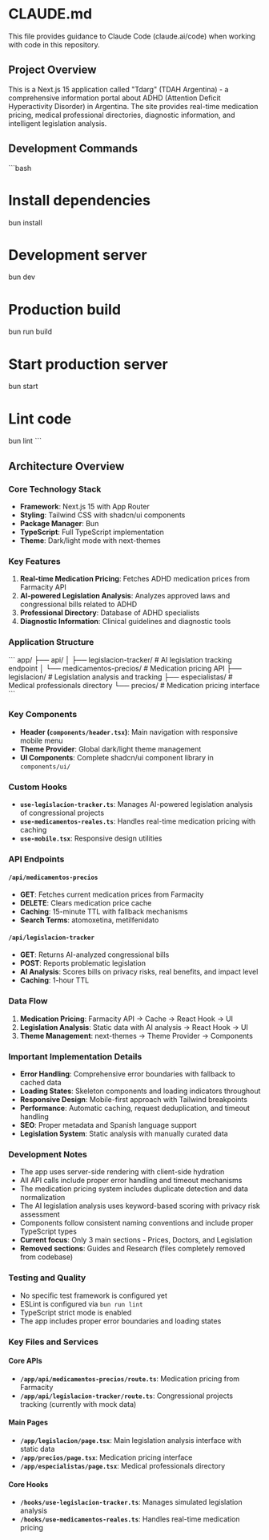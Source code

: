 # CLAUDE.md

This file provides guidance to Claude Code (claude.ai/code) when working with code in this repository.

## Project Overview

This is a Next.js 15 application called "Tdarg" (TDAH Argentina) - a comprehensive information portal about ADHD (Attention Deficit Hyperactivity Disorder) in Argentina. The site provides real-time medication pricing, medical professional directories, diagnostic information, and intelligent legislation analysis.

## Development Commands

\`\`\`bash

# Install dependencies

bun install

# Development server

bun dev

# Production build

bun run build

# Start production server

bun start

# Lint code

bun lint
\`\`\`

## Architecture Overview

### Core Technology Stack

- **Framework**: Next.js 15 with App Router
- **Styling**: Tailwind CSS with shadcn/ui components
- **Package Manager**: Bun
- **TypeScript**: Full TypeScript implementation
- **Theme**: Dark/light mode with next-themes

### Key Features

1. **Real-time Medication Pricing**: Fetches ADHD medication prices from Farmacity API
2. **AI-powered Legislation Analysis**: Analyzes approved laws and congressional bills related to ADHD
3. **Professional Directory**: Database of ADHD specialists
4. **Diagnostic Information**: Clinical guidelines and diagnostic tools

### Application Structure

\`\`\`
app/
├── api/
│ ├── legislacion-tracker/ # AI legislation tracking endpoint
│ └── medicamentos-precios/ # Medication pricing API
├── legislacion/ # Legislation analysis and tracking
├── especialistas/ # Medical professionals directory
└── precios/ # Medication pricing interface
\`\`\`

### Key Components

- **Header (`components/header.tsx`)**: Main navigation with responsive mobile menu
- **Theme Provider**: Global dark/light theme management
- **UI Components**: Complete shadcn/ui component library in `components/ui/`

### Custom Hooks

- **`use-legislacion-tracker.ts`**: Manages AI-powered legislation analysis of congressional projects
- **`use-medicamentos-reales.ts`**: Handles real-time medication pricing with caching
- **`use-mobile.tsx`**: Responsive design utilities

### API Endpoints

#### `/api/medicamentos-precios`

- **GET**: Fetches current medication prices from Farmacity
- **DELETE**: Clears medication price cache
- **Caching**: 15-minute TTL with fallback mechanisms
- **Search Terms**: atomoxetina, metilfenidato

#### `/api/legislacion-tracker`

- **GET**: Returns AI-analyzed congressional bills
- **POST**: Reports problematic legislation
- **AI Analysis**: Scores bills on privacy risks, real benefits, and impact level
- **Caching**: 1-hour TTL

### Data Flow

1. **Medication Pricing**: Farmacity API → Cache → React Hook → UI
2. **Legislation Analysis**: Static data with AI analysis → React Hook → UI
3. **Theme Management**: next-themes → Theme Provider → Components

### Important Implementation Details

- **Error Handling**: Comprehensive error boundaries with fallback to cached data
- **Loading States**: Skeleton components and loading indicators throughout
- **Responsive Design**: Mobile-first approach with Tailwind breakpoints
- **Performance**: Automatic caching, request deduplication, and timeout handling
- **SEO**: Proper metadata and Spanish language support
- **Legislation System**: Static analysis with manually curated data

### Development Notes

- The app uses server-side rendering with client-side hydration
- All API calls include proper error handling and timeout mechanisms
- The medication pricing system includes duplicate detection and data normalization
- The AI legislation analysis uses keyword-based scoring with privacy risk assessment
- Components follow consistent naming conventions and include proper TypeScript types
- **Current focus**: Only 3 main sections - Prices, Doctors, and Legislation
- **Removed sections**: Guides and Research (files completely removed from codebase)

### Testing and Quality

- No specific test framework is configured yet
- ESLint is configured via `bun run lint`
- TypeScript strict mode is enabled
- The app includes proper error boundaries and loading states

### Key Files and Services

#### Core APIs

- **`/app/api/medicamentos-precios/route.ts`**: Medication pricing from Farmacity
- **`/app/api/legislacion-tracker/route.ts`**: Congressional projects tracking (currently with mock data)

#### Main Pages

- **`/app/legislacion/page.tsx`**: Main legislation analysis interface with static data
- **`/app/precios/page.tsx`**: Medication pricing interface
- **`/app/especialistas/page.tsx`**: Medical professionals directory

#### Core Hooks

- **`/hooks/use-legislacion-tracker.ts`**: Manages simulated legislation analysis
- **`/hooks/use-medicamentos-reales.ts`**: Handles real-time medication pricing
